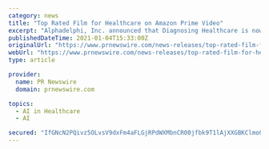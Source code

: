```yaml
---
category: news
title: "Top Rated Film for Healthcare on Amazon Prime Video"
excerpt: "Alphadelphi, Inc. announced that Diagnosing Healthcare is now the top rated film for healthcare. Diagnosing Healthcare is an exploration"
publishedDateTime: 2021-01-04T15:33:00Z
originalUrl: "https://www.prnewswire.com/news-releases/top-rated-film-for-healthcare-on-amazon-prime-video-301199849.html"
webUrl: "https://www.prnewswire.com/news-releases/top-rated-film-for-healthcare-on-amazon-prime-video-301199849.html"
type: article

provider:
  name: PR Newswire
  domain: prnewswire.com

topics:
  - AI in Healthcare
  - AI

secured: "IfGNcN2PQivz5OLvsV9dxFm4aFLGjRPdWXMbnCR00jfbk9T1lAjXXGBKClmo0aDt76k4KCfzH+j19UwGjDRUsn+8szRBOEUhJSw1ElzglYXiP9RYzvoK/4So78FC/s82LAIRQDqyF/hppw7f38RWlB2PBPgRqeETbKg2b/QNzgkQyNN9nNzOuZh7ulvR10UDOu9Vv/ENzcY6MM3qfO0Y1We7Wh4oc2cJImLOFofoXITD5tMjvMBR79vfa3KL5w0BHzG464mHDYEWCRsTaXyvqKZDB8AnOuy8ty8Zdct1LsZGtvbTGb5N3omYTCFmuTMLFF92USDFxqT36X6Aiz5UBI+1vXwdr+5MuCbm/vjFTgE=;dIzsORXZq6EhlLtvD6VL9A=="
---
```


